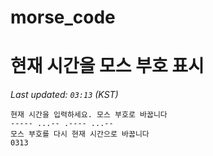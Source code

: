 # morse_code
# 현재 시간을 모스 부호 표시
<!-- MORSE_TIME_START -->
_Last updated: `03:13` (KST)_

```
현재 시간을 입력하세요. 모스 부호로 바꿉니다
----- ...-- .---- ...--
모스 부호를 다시 현재 시간으로 바꿉니다
0313
```
<!-- MORSE_TIME_END -->
